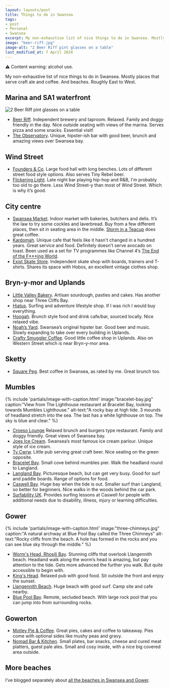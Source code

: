 ```yaml
---
layout: layouts/post
title: Things to do in Swansea
tags:
- post
- Personal
- Swansea
excerpt: My non-exhaustive list of nice things to do in Swansea. Mostly places that serve pale ale. And beaches. Roughly East to West.
image: "beer-riff.jpg"
image-alt: "2 Beer Riff pint glasses on a table"
last_modified_at: 7 April 2024
---
```


<div class="panel">
⚠️ Content warning: alcohol use.
</div>

My non-exhaustive list of nice things to do in Swansea. Mostly places that serve craft ale and coffee. And beaches. Roughly East to West.

## Marina and SA1 waterfront

![2 Beer Riff pint glasses on a table](/images/beer-riff.jpg)

- [Beer Riff](https://beerriffbrewing.com/pages/taproom-1). Independent brewery and taproom. Relaxed. Family and doggy friendly in the day. Nice outside seating with views of the marina. Serves pizza and some snacks. Essential visit!
- [The Observatory](https://www.instagram.com/swanseaobservatory/). Unique, hipster-ish bar with good beer, brunch and amazing views over Swansea bay.

## Wind Street

- [Founders & Co](https://foundersandco.uk/). Large food hall with long benches. Lots of different street food style options. Also serves Tiny Rebel beer.
- [Flickering Light](https://en-gb.facebook.com/FlickeringLight/). Late night bar playing hip-hop and R&B, I'm probably too old to go there. Less Wind Street-y than most of Wind Street. Which is why it’s good.

## City centre

- [Swansea Market](http://www.swanseaindoormarket.co.uk/). Indoor market with bakeries, butchers and delis. It’s the law to try some cockles and laverbread. Buy from a few different places, then sit in seating area in the middle. [Storm in a Teacup](http://www.swanseaindoormarket.co.uk/market-stalls/places-to-eat/storm-in-a-teacup/) does great coffee.
- [Kardomah](https://www.kardomahcafe.com/). Unique cafe that feels like it hasn't changed in a hundred years. Great service and food. Definitely doesn't serve avocado on toast. Been used as a set for TV programmes like Channel 4’s [The End of the F***ing World](https://en.wikipedia.org/wiki/The_End_of_the_F***ing_World).
- [Exist Skate Store](https://www.existskatestore.co.uk/). Independent skate shop with boards, trainers and T-shirts. Shares its space with Hobos, an excellent vintage clothes shop. 

## Bryn-y-mor and Uplands

- [Little Valley Bakery](https://www.littlevalleybakery.com/). Artisan sourdough, pasties and cakes. Has another shop near Three Cliffs Bay.
- [Hiatus](https://hiatus-store.com/). Surfing and adventure lifestyle shop. If I was rich I would buy everything.
- [Hoogah](https://www.hoogah-swansea.com/). Brunch style food and drink cafe/bar, sourced locally. Nice relaxed vibe. 
- [Noah’s Yard](https://www.facebook.com/NoahsYard). Swansea’s original hipster bar. Good beer and music. Slowly expanding to take over every building in Uplands.
- [Crafty Smuggler Coffee](https://craftysmugglercoffee.co.uk/). Good little coffee shop in Uplands. Also on Western Street which is near Bryn-y-mor area.

## Sketty

- [Square Peg](https://www.squarepeg.org.uk/). Best coffee in Swansea, as rated by me. Great brunch too. 

## Mumbles

{%
  include 'partials/image-with-caption.html'
  image:"bracelet-bay.jpg"
  caption:"View from The Lighthouse restaurant at Bracelet Bay, looking towards Mumbles Lighthouse."
  alt-text:"A rocky bay at high tide. 3 mounds of headland stretch into the sea. The last has a white lighthouse on top. The sky is blue and clear."
%}

- [Croeso Lounge](https://thelounges.co.uk/croeso/) Relaxed brunch and burgers type restaurant. Family and doggy friendly. Great views of Swansea bay.
- [Joes Ice Cream](https://www.joes-icecream.com/). Swansea’s most famous ice cream parlour. Unique style of ice cream.
- [Ty Cwrw](https://www.facebook.com/tycwrwmumbles/). Little pub serving great craft beer. Nice seating on the green opposite.
- [Bracelet Bay](https://www.swansea.gov.uk/braceletbay). Small cove behind mumbles pier. Walk the headland round to Langland.
- [Langland Bay](https://www.visitwales.com/attraction/beach/langland-bay-beach-1443779). Picturesque beach, but can get very busy. Good for surf and paddle boards. Range of options for food.
- [Caswell Bay](https://www.enjoygower.com/caswell-bay). Huge bay when the tide is out. Smaller surf than Langland, so better for beginners. Nice walks in the woods behind the car park. 
- [Surfability UK](https://surfabilityukcic.org/). Provides surfing lessons at Caswell for people with additional needs due to disability, illness, injury or learning difficulties.

## Gower

{%
  include 'partials/image-with-caption.html'
  image:"three-chimneys.jpg"
  caption:"A natural archway at Blue Pool Bay called the Three Chimneys"
  alt-text:"Rocky cliffs from the beach. A hole has formed in the rocks and you can see blue sky through the middle."
%}

- [Worm's Head, Rhosili Bay](https://www.nationaltrust.org.uk/rhosili-and-south-gower-coast/trails/rhosili-headland-walk). Stunning cliffs that overlook Llangennith beach. Headland walk along the worm’s head is amazing, but pay attention to the tide. Gets more advanced the further you walk. But quite accessible to begin with. 
- [King's Head](https://kingsheadgower.co.uk/). Relaxed pub with good food. Sit outside the front and enjoy the sunset.
- [Llangennith Beach](https://www.visitswanseabay.com/listings/llangennith-beach/). Huge beach with good surf. Camp site and cafe nearby.
- [Blue Pool Bay](https://www.thebeachguide.co.uk/south-wales/glamorgan/blue-pool-bay.htm). Remote, secluded beach. With large rock pool that you can jump into from surrounding rocks.

## Gowerton

- [Motley Pie & Coffee](https://www.motleypie.co.uk/). Great pies, cakes and coffee to takeaway. Pies come with optional sides like mushy peas and gravy.
- [Nomad Bar & Kitchen](https://www.nomadswansea.co.uk/). Small plates, bar snacks, cheese and cured meat platters, guest pale ales. Small and cosy inside, with a nice big covered area outside.


## More beaches

I’ve blogged separately about [all the beaches in Swansea and Gower](/blog/visiting-all-the-beaches-in-swansea-and-gower/).